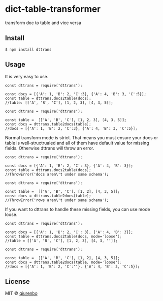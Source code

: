 # dict-table-transformer
transform doc to table and vice versa
## Install
```
$ npm install dttrans
```

## Usage
It is very easy to use.
```
const dttrans = require('dttrans');

const docs = [{'A': 1, 'B': 2, 'C':3}, {'A': 4, 'B': 3, 'C':5}];
const table = dttrans.docs2table(docs);
//table: [['A', 'B', 'C'], [1, 2, 3], [4, 3, 5]];
```

```
const dttrans = require('dttrans');

const table =  [['A', 'B', 'C'], [1, 2, 3], [4, 3, 5]];
const docs = dttrans.table2docs(table);
//docs = [{'A': 1, 'B': 2, 'C':3}, {'A': 4, 'B': 3, 'C':5}];
```

Normal transform mode is strict. That means you must ensure your docs or table is well-structrualed and all of them have default value for missing fields. Otherwise dttrans will throw an error.
```
const dttrans = require('dttrans');

const docs = [{'A': 1, 'B': 2, 'C': 3}, {'A': 4, 'B': 3}];
const table = dttrans.docs2table(docs);
//ThrowError('docs aren\'t under same schema');
```
```
const dttrans = require('dttrans');

const table =  [['A', 'B', 'C'], [1, 2], [4, 3, 5]];
const docs = dttrans.table2docs(table);
//ThrowError('rows aren\'t under same schema');
```

If you want to dttrans to handle these missing fields, you can use mode loose.
```
const dttrans = require('dttrans');

const docs = [{'A': 1, 'B': 2, 'C': 3}, {'A': 4, 'B': 3}];
const table = dttrans.docs2table(docs, mode='loose');
//table = [['A', 'B', 'C'], [1, 2, 3], [4, 3, '']];
```
```
const dttrans = require('dttrans');

const table =  [['A', 'B', 'C'], [1, 2], [4, 3, 5]];
const docs = dttrans.table2docs(table, mode='loose');
//docs = [{'A': 1, 'B': 2, 'C':''}, {'A': 4, 'B': 3, 'C':5}];
```



## License
MIT © [qiurenbo](https://www.imwhite.com.cn/)